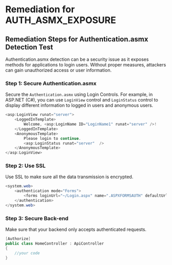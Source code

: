 # Remediation for AUTH_ASMX_EXPOSURE

## Remediation Steps for Authentication.asmx Detection Test
Authentication.asmx detection can be a security issue as it exposes methods for applications to login users. Without proper measures, attackers can gain unauthorized access or user information.

### Step 1: Secure Authentication.asmx
Secure the `Authentication.asmx` using Login Controls. For example, in ASP.NET (C#), you can use `LoginView` control and `LoginStatus` control to display different information to logged in users and anonymous users.

```csharp
<asp:LoginView runat="server">
    <LoggedInTemplate>
        Welcome, <asp:LoginName ID="LoginName1" runat="server" />!
    </LoggedInTemplate>
    <AnonymousTemplate>
        Please login to continue.
        <asp:LoginStatus runat="server"  />
    </AnonymousTemplate>
</asp:LoginView>
```

### Step 2: Use SSL
Use SSL to make sure all the data transmission is encrypted.

```csharp
<system.web>
    <authentication mode="Forms">
        <forms loginUrl="~/Login.aspx" name=".ASPXFORMSAUTH" defaultUrl="~/Default.aspx" cookieless="UseDeviceProfile" requireSSL="true" timeout="30" />
    </authentication>
</system.web>
```

### Step 3: Secure Back-end
Make sure that your backend only accepts authenticated requests.

```csharp
[Authorize]
public class HomeController : ApiController
{
    //your code
}
```